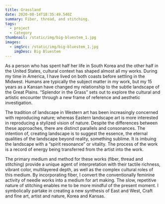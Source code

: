 ```yaml
---
title: Grassland
date: 2020-08-14T18:35:49.540Z
summary: Fiber, thread, and stitching.
tags:
  - project
  - Category
thumbnail: /static/img/big-bluestem_1.jpg
images:
  - imgSrc: /static/img/big-bluestem_1.jpg
    imgDesc: Big Bluestem
---
```

As a person who has spent half her life in South Korea and the other half in the United States, cultural context has shaped almost all my works. During my time in America, I have lived on both coasts before settling in the Midwest. Humans are typically the subject matter in my work, but my 15 years as a Kansan have changed my relationship to the subtle landscape of the Great Plains. “Splendor in the Grass” sets out to explore the cultural and artistic encounter through a new frame of reference and aesthetic investigation.

The tradition of landscape in Western art has been increasingly concerned with reproducing nature; whereas Eastern landscape art is more interested in reproducing a stylized vision of nature. Despite the differences between these approaches, there are distinct parallels and consonances. The intention of, creating landscape is to suggest the essence, the eternal qualities of the landscape beyond reality, something sublime. It is imbuing the landscape with a “spirit resonance” or vitality. The process of the work is a record of energy being transferred from the artist into the work.

The primary medium and method for these works (fiber, thread and stitching) provide a unique agent of interpretation with their tactile richness, vibrant color, multilayered depth, as well as the complex cultural roles of this medium. By incorporating fiber, I convert the conventionally feminine activity of needle works into a medium for art making. The slow, repetitive nature of stitching enables me to be more mindful of the present moment. I symbolically partake in creating a new synthesis of East and West, Craft and fine art, artist and nature, Korea and Kansas.